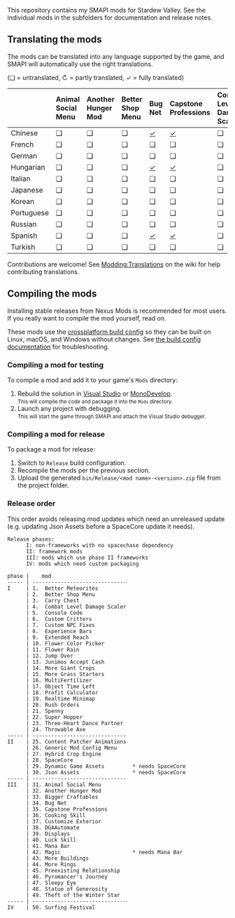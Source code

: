 ﻿This repository contains my SMAPI mods for Stardew Valley. See the individual mods in the
subfolders for documentation and release notes.

## Translating the mods
The mods can be translated into any language supported by the game, and SMAPI will automatically
use the right translations.

(❑ = untranslated, ↻ = partly translated, ✓ = fully translated)

&nbsp;     | Animal Social Menu | Another Hunger Mod | Better Shop Menu | Bug Net                  | Capstone Professions                  | Combat Level Damage Scaler | Cooking Skill                  | Displays                   | Dynamic Game Assets | Experience Bars | Extended Reach | Flower Rain | Generic Mod Config Menu                 | Hybrid Crop Engine                 | Jump Over | Junimos Accept Cash | Luck Skill                  | Magic                   | More Buildings | More Rings | Object Time Left | Preexisting Relationships                 | Realtime Minimap | Rush Orders | Sleepy Eye | SpaceCore | Statue of Generosity | Surfing Festival | Theft of the Winter Star
---------- | :----------------- | :----------------- | :--------------- | :----------------------- | :------------------------------------ | :------------------------- | :----------------------------- | :------------------------- | :------------------ | :-------------- | :------------- | :---------- | :-------------------------------------- | :--------------------------------- | :-------- | :------------------ | :-------------------------- | :---------------------- | :------------- | :--------- | :----------------| :---------------------------------------- | :--------------- | :---------- | :--------- | :-------- | :------------------- | :--------------- | :-----------------------
Chinese    | ❑                  | ❑                  | ❑                | [✓](BugNet/i18n/zh.json) | [✓](CapstoneProfessions/i18n/zh.json) | ❑                          | ❑                              | [✓](Displays/i18n/zh.json) | ❑                   | ❑               | ❑              | ❑           | ❑                                       | ❑                                  | ❑         | ❑                   | ❑                           | [↻](Magic/i18n/zh.json) | ❑              | ✓          | ❑                | [✓](PreexistingRelationship/i18n/zh.json) | ❑                | ❑           | ❑          | ❑         | ❑                    | ✓                | ❑
French     | ❑                  | ❑                  | ❑                | ❑                        | ❑                                     | ❑                          | [✓](CookingSkill/i18n/fr.json) | ❑                          | ❑                   | ❑               | ❑              | ❑           | ❑                                       | ❑                                  | ❑         | ❑                   | [✓](LuckSkill/i18n/fr.json) | ❑                       | ❑              | ❑          | ❑                | ❑                                         | ❑                | ❑           | ❑          | ❑         | ❑                    | ❑                | ❑
German     | ❑                  | ❑                  | ❑                | ❑                        | ❑                                     | ❑                          | ❑                              | [✓](Displays/i18n/de.json) | ❑                   | ❑               | ❑              | ❑           | ❑                                       | ❑                                  | ❑         | ❑                   | ❑                           | ❑                       | ❑              | ❑          | ❑                | ❑                                         | ❑                | ❑           | ❑          | ❑         | ❑                    | ❑                | ❑
Hungarian  | ❑                  | ❑                  | ❑                | [✓](BugNet/i18n/hu.json) | [✓](CapstoneProfessions/i18n/hu.json) | ❑                          | ❑                              | ❑                          | ❑                   | ❑               | ❑              | ❑           | ❑                                       | [↻](HybridCropEngine/i18n/hu.json) | ❑         | ❑                   | ❑                           | ❑                       | ❑              | ✓          | ❑                | ❑                                         | ❑                | ❑           | ❑          | ❑         | ❑                    | ✓                | ❑
Italian    | ❑                  | ❑                  | ❑                | ❑                        | ❑                                     | ❑                          | ❑                              | ❑                          | ❑                   | ❑               | ❑              | ❑           | ❑                                       | ❑                                  | ❑         | ❑                   | ❑                           | ❑                       | ❑              | ❑          | ❑                | ❑                                         | ❑                | ❑           | ❑          | ❑         | ❑                    | ❑                | ❑
Japanese   | ❑                  | ❑                  | ❑                | ❑                        | ❑                                     | ❑                          | ❑                              | ❑                          | ❑                   | ❑               | ❑              | ❑           | ❑                                       | ❑                                  | ❑         | ❑                   | ❑                           | ❑                       | ❑              | ❑          | ❑                | ❑                                         | ❑                | ❑           | ❑          | ❑         | ❑                    | ❑                | ❑
Korean     | ❑                  | ❑                  | ❑                | ❑                        | ❑                                     | ❑                          | ❑                              | ❑                          | ❑                   | ❑               | ❑              | ❑           | ❑                                       | ❑                                  | ❑         | ❑                   | ❑                           | [↻](Magic/i18n/ko.json) | ❑              | ❑          | ❑                | ❑                                         | ❑                | ❑           | ❑          | ❑         | ❑                    | ✓                | ❑
Portuguese | ❑                  | ❑                  | ❑                | ❑                        | ❑                                     | ❑                          | ❑                              | ❑                          | ❑                   | ❑               | ❑              | ❑           | ❑                                       | ❑                                  | ❑         | ❑                   | ❑                           | [↻](Magic/i18n/pt.json) | ❑              | ❑          | ❑                | ❑                                         | ❑                | ❑           | ❑          | ❑         | ❑                    | ✓                | ❑
Russian    | ❑                  | ❑                  | ❑                | ❑                        | ❑                                     | ❑                          | ❑                              | ❑                          | ❑                   | ❑               | ❑              | ❑           | ❑                                       | ❑                                  | ❑         | ❑                   | ❑                           | ❑                       | ❑              | ❑          | ❑                | ❑                                         | ❑                | ❑           | ❑          | ❑         | ❑                    | ✓                | ❑
Spanish    | ❑                  | ❑                  | ❑                | [✓](BugNet/i18n/es.json) | [✓](CapstoneProfessions/i18n/es.json) | ❑                          | [✓](CookingSkill/i18n/es.json) | [✓](Displays/i18n/es.json) | ❑                   | ❑               | ❑              | ❑           | [✓](GenericModConfigMenu/i18n/es.json)  | ❑                                  | ❑         | ❑                   | [✓](LuckSkill/i18n/es.json) | [↻](Magic/i18n/es.json) | ❑              | ✓          | ❑                | [✓](PreexistingRelationship/i18n/es.json) | ❑                | ❑           | ❑          | ❑         | ❑                    | ✓                | ❑
Turkish    | ❑                  | ❑                  | ❑                | ❑                        | ❑                                     | ❑                          | ❑                              | ❑                          | ❑                   | ❑               | ❑              | ❑           | ❑                                       | ❑                                  | ❑         | ❑                   | ❑                           | ❑                       | ❑              | ❑          | ❑                | ❑                                         | ❑                | ❑           | ❑          | ❑         | ❑                    | ❑                | ❑

Contributions are welcome! See [Modding:Translations](https://stardewvalleywiki.com/Modding:Translations)
on the wiki for help contributing translations.

## Compiling the mods
Installing stable releases from Nexus Mods is recommended for most users. If you really want to
compile the mod yourself, read on.

These mods use the [crossplatform build config](https://www.nuget.org/packages/Pathoschild.Stardew.ModBuildConfig)
so they can be built on Linux, macOS, and Windows without changes. See [the build config documentation](https://www.nuget.org/packages/Pathoschild.Stardew.ModBuildConfig)
for troubleshooting.

### Compiling a mod for testing
To compile a mod and add it to your game's `Mods` directory:

1. Rebuild the solution in [Visual Studio](https://www.visualstudio.com/vs/community/) or [MonoDevelop](http://www.monodevelop.com/).  
   <small>This will compile the code and package it into the `Mods` directory.</small>
2. Launch any project with debugging.  
   <small>This will start the game through SMAPI and attach the Visual Studio debugger.</small>

### Compiling a mod for release
To package a mod for release:

1. Switch to `Release` build configuration.
2. Recompile the mods per the previous section.
3. Upload the generated `bin/Release/<mod name>-<version>.zip` file from the project folder.

### Release order
This order avoids releasing mod updates which need an unreleased update (e.g. updating Json Assets
before a SpaceCore update it needs).

```
Release phases:
      I: non-frameworks with no spacechase dependency
      II: framework mods
      III: mods which use phase II frameworks
      IV: mods which need custom packaging

phase |    mod
----- | ------------------------------
I     | 1.  Better Meteorites
      | 2.  Better Shop Menu
      | 3.  Carry Chest
      | 4.  Combat Level Damage Scaler
      | 5.  Console Code
      | 6.  Custom Critters
      | 7.  Custom NPC Fixes
      | 8.  Experience Bars
      | 9.  Extended Reach
      | 10. Flower Color Picker
      | 11. Flower Rain
      | 12. Jump Over
      | 13. Junimos Accept Cash
      | 14. More Giant Crops
      | 15. More Grass Starters
      | 16. MultiFertilizer
      | 17. Object Time Left
      | 18. Profit Calculator
      | 19. Realtime Minimap
      | 20. Rush Orders
      | 21. Spenny
      | 22. Super Hopper
      | 23. Three-Heart Dance Partner
      | 24. Throwable Axe
----- | ------------------------------
II    | 25. Content Patcher Animations
      | 26. Generic Mod Config Menu
      | 27. Hybrid Crop Engine
      | 28. SpaceCore
      | 29. Dynamic Game Assets         * needs SpaceCore
      | 30. Json Assets                 * needs SpaceCore
----- | ------------------------------
III   | 31. Animal Social Menu
      | 32. Another Hunger Mod
      | 33. Bigger Craftables
      | 34. Bug Net
      | 35. Capstone Professions
      | 36. Cooking Skill
      | 37. Customize Exterior
      | 38. DGAAutomate
      | 39. Displays
      | 40. Luck Skill
      | 41. Mana Bar
      | 42. Magic                       * needs Mana Bar
      | 43. More Buildings
      | 44. More Rings
      | 45. Preexisting Relationship
      | 46. Pyromancer's Journey
      | 47. Sleepy Eye
      | 48. Statue of Generosity
      | 49. Theft of the Winter Star
----- | ------------------------------
IV    | 50. Surfing Festival
```
